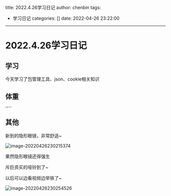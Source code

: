 title: 2022.4.26学习日记
author: chenbin
tags:
  - 学习日记
categories: []
date: 2022-04-26 23:22:00
---
# 2022.4.26学习日记

## 学习

今天学习了包管理工具、json、cookie相关知识

## 体重

<img src="https://ypyun-cdn.u1n1.com/img/picgo/2022/04/26/20220426230400.PNG" alt="IMG_3577" style="zoom:25%;" />

## 其他

新到的隐形眼镜，非常舒适~

![image-20220426230215374](https://ypyun-cdn.u1n1.com/img/picgo/2022/04/26/20220426230215.png)

果然隐形眼镜还得强生



斥巨资买的哑铃到了~

以后可以边看视频边举铁了~

![image-20220426230254526](https://ypyun-cdn.u1n1.com/img/picgo/2022/04/26/20220426230254.png)